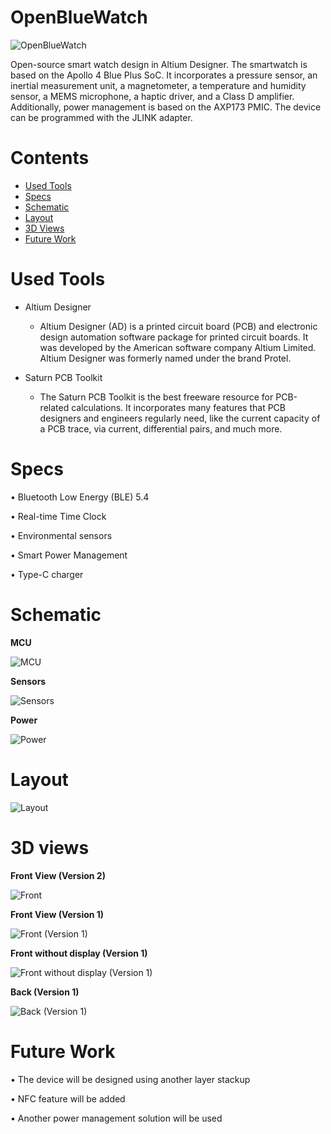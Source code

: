 # OpenBlueWatch
![OpenBlueWatch](https://github.com/CircuitCraftsman/OpenBlueWatch/blob/main/OpenBlueWatch/Schematic/Block%20Diagram.png)

Open-source smart watch design in Altium Designer. The smartwatch is based on the Apollo 4 Blue Plus SoC. It incorporates a pressure sensor, an inertial measurement unit, a magnetometer, a temperature and humidity sensor, a MEMS microphone, a haptic driver, and a Class D amplifier. Additionally, power management is based on the AXP173 PMIC. The device can be programmed with the JLINK adapter. 

# Contents
- [Used Tools](#Used-Tools)
- [Specs](#Specs)
- [Schematic](#Schematic)
- [Layout](#Layout)
- [3D Views](#3D-Views)
- [Future Work](#Future-Work)

# Used Tools
- Altium Designer

    - Altium Designer (AD) is a printed circuit board (PCB) and electronic design automation software package for printed circuit boards. It was developed by the American software company Altium Limited. Altium Designer was formerly named under the brand Protel.

- Saturn PCB Toolkit

    - The Saturn PCB Toolkit is the best freeware resource for PCB-related calculations. It incorporates many features that PCB designers and engineers regularly need, like the current capacity of a PCB trace, via current, differential pairs, and much more.

# Specs

  • Bluetooth Low Energy (BLE) 5.4
  
  • Real-time Time Clock
  
  • Environmental sensors
  
  • Smart Power Management
  
  • Type-C charger

# Schematic 

**MCU**

![MCU](https://github.com/CircuitCraftsman/OpenBlueWatch/blob/main/OpenBlueWatch/Schematic/MCU.png)

**Sensors**

![Sensors](https://github.com/CircuitCraftsman/OpenBlueWatch/blob/main/OpenBlueWatch/Schematic/Sensors.png)

**Power**

![Power](https://github.com/CircuitCraftsman/OpenBlueWatch/blob/main/OpenBlueWatch/Schematic/Power.png)

# Layout

![Layout](https://github.com/CircuitCraftsman/OpenBlueWatch/blob/main/OpenBlueWatch/Layout/layout.png)

# 3D views

**Front View (Version 2)**

![Front](https://github.com/CircuitCraftsman/OpenBlueWatch/blob/main/OpenBlueWatch/Project%20outputs/Images/3D%20Front.png)


**Front View (Version 1)**

![Front (Version 1)](https://github.com/CircuitCraftsman/OpenBlueWatch/blob/main/OpenBlueWatch/Project%20outputs/Images/Front.jpeg)

**Front without display (Version 1)**

![Front without display (Version 1)](https://github.com/CircuitCraftsman/OpenBlueWatch/blob/main/OpenBlueWatch/Project%20outputs/Images/Front%20without%20display.jpeg)

**Back (Version 1)**

![Back (Version 1)](https://github.com/CircuitCraftsman/OpenBlueWatch/blob/main/OpenBlueWatch/Project%20outputs/Images/Back.jpeg)


# Future Work

  • The device will be designed using another layer stackup
  
  • NFC feature will be added
  
  • Another power management solution will be used




  
  

